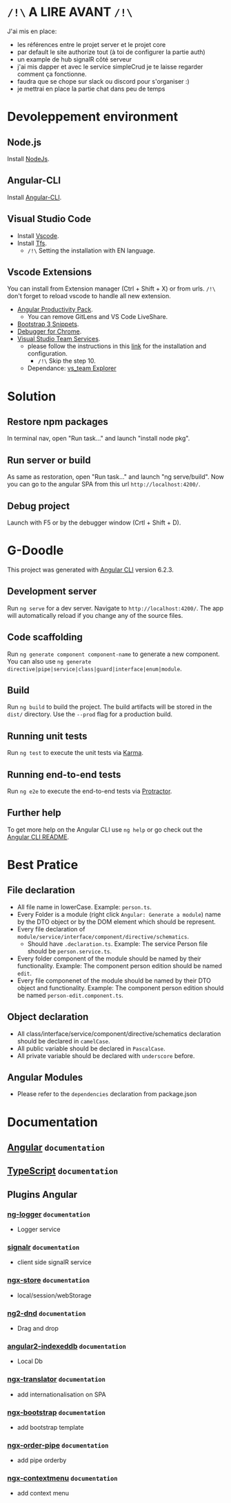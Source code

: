 # `/!\` A LIRE AVANT `/!\`

J'ai mis en place:
 * les références entre le projet server et le projet core
  * par default le site authorize tout (à toi de configurer la partie auth)
 * un example de hub signalR côté serveur
 * j'ai mis dapper et avec le service simpleCrud je te laisse regarder comment ça fonctionne.
 * faudra que se chope sur slack ou discord pour s'organiser :)
 * je mettrai en place la partie chat dans peu de temps


# Devoleppement environment

## Node.js

Install [NodeJs](https://nodejs.org/dist/v8.12.0/node-v8.12.0-x64.msi).

## Angular-CLI
Install [Angular-CLI](https://cli.angular.io/).

## Visual Studio Code

* Install [Vscode](https://code.visualstudio.com/docs/?dv=win).
* Install [Tfs](https://download.microsoft.com/download/8/8/3/883bd5d2-00d6-49c5-8e99-7ac34c0a5a71/tfsserver2018.exe).
  * `/!\` Setting the installation with EN language.

## Vscode Extensions
You can install from Extension manager (Ctrl + Shift + X) or from urls.
`/!\` don't forget to reload vscode to handle all new extension.

* [Angular Productivity Pack](ttps://marketplace.visualstudio.com/items?itemName=devboosts.angular-productivity-pack).
  * You can remove GitLens and VS Code LiveShare.
* [Bootstrap 3 Snippets](https://marketplace.visualstudio.com/items?itemName=wcwhitehead.bootstrap-3-snippets).
* [Debugger for Chrome](https://marketplace.visualstudio.com/items?itemName=msjsdiag.debugger-for-chrome).
* [Visual Studio Team Services](ttps://marketplace.visualstudio.com/items?itemName=ms-vsts.team).
  * please follow the instructions in this [link](http://www.sharepointpals.com/post/Step-by-Step-Procedures-to-Integrate-Visual-Studio-Team-Services-(VSTS)-with-Visual-Studio-Code-(VSCode)-for-SharePoint-Framework-(SPFx)-Projects) for the installation and configuration.
    * `/!\` Skip the step 10.
  * Dependance: [vs_team Explorer](https://download.microsoft.com/download/8/8/3/883bd5d2-00d6-49c5-8e99-7ac34c0a5a71/tfsserver2018.exe`)

# Solution

## Restore npm packages
In terminal nav, open "Run task..." and launch "install node pkg".

## Run server or build
As same as restoration, open "Run task..." and launch "ng serve/build".
Now you can go to the angular SPA from this url `http://localhost:4200/`.

## Debug project
Launch with F5 or by the debugger window (Crtl + Shift + D).

# G-Doodle

This project was generated with [Angular CLI](https://github.com/angular/angular-cli) version 6.2.3.

## Development server
Run `ng serve` for a dev server. Navigate to `http://localhost:4200/`. The app will automatically reload if you change any of the source files.

## Code scaffolding
Run `ng generate component component-name` to generate a new component. You can also use `ng generate directive|pipe|service|class|guard|interface|enum|module`.

## Build
Run `ng build` to build the project. The build artifacts will be stored in the `dist/` directory. Use the `--prod` flag for a production build.

## Running unit tests
Run `ng test` to execute the unit tests via [Karma](https://karma-runner.github.io).

## Running end-to-end tests
Run `ng e2e` to execute the end-to-end tests via [Protractor](http://www.protractortest.org/).

## Further help
To get more help on the Angular CLI use `ng help` or go check out the [Angular CLI README](https://github.com/angular/angular-cli/blob/master/README.md).

# Best Pratice

## File declaration
* All file name in lowerCase. Example: `person.ts`.
* Every Folder is a module (right click `Angular: Generate a module`) name by the DTO object or by the DOM element which should be represent.
* Every file declaration of `module/service/interface/component/directive/schematics`.
  * Should have `.declaration.ts`. Example: The service Person file should be `person.service.ts`.
* Every folder component of the module should be named by their functionality. Example: The component person edition should be named `edit`.
* Every file componenet of the module should be named by their DTO object and functionality. Example: The component person edition should be named `person-edit.component.ts`.

## Object declaration
* All class/interface/service/component/directive/schematics declaration should be declared in `camelCase`.
* All public variable should be declared in `PascalCase`.
* All private variable should be declared with `underscore` before.

## Angular Modules
* Please refer to the `dependencies` declaration from package.json

# Documentation

## [Angular](https://angular.io/docs) `documentation`

## [TypeScript](https://www.typescriptlang.org/docs/home.htm) `documentation`

## Plugins Angular

### [ng-logger](https://github.com/noemi-salaun/ng-logger) `documentation`
* Logger service

### [signalr](https://github.com/aspnet/SignalR) `documentation`
* client side signalR service

### [ngx-store](https://github.com/zoomsphere/ngx-store) `documentation`
* local/session/webStorage

### [ng2-dnd](https://github.com/akserg/ng2-dnd) `documentation`
* Drag and drop

### [angular2-indexeddb](https://github.com/gilf/angular2-indexeddb) `documentation`
* Local Db

### [ngx-translator](https://github.com/ngx-translate/core) `documentation`
* add internationalisation on SPA

### [ngx-bootstrap](https://valor-software.com/ngx-bootstrap/#/getting-started) `documentation`
* add bootstrap template

### [ngx-order-pipe](https://github.com/VadimDez/ngx-order-pipe) `documentation`
* add pipe orderby

### [ngx-contextmenu](https://github.com/isaacplmann/ngx-contextmenu) `documentation`
* add context menu
